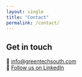 ```yaml
---
layout: single
title: "Contact"
permalink: /contact/
---
```


## Get in touch

📧 [info@greentechsouth.com](mailto:info@greentechsouth.com)  
🔗 [Follow us on LinkedIn](https://www.linkedin.com/company/greentech-south)